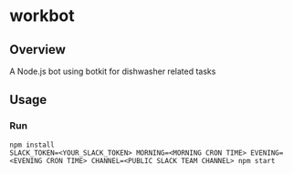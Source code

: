 # workbot

## Overview
A Node.js bot using botkit for dishwasher related tasks

## Usage

### Run
	npm install
	SLACK_TOKEN=<YOUR_SLACK_TOKEN> MORNING=<MORNING CRON TIME> EVENING=<EVENING CRON TIME> CHANNEL=<PUBLIC SLACK TEAM CHANNEL> npm start
